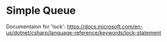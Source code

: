 # Simple Queue
Documentaion for 'lock':
https://docs.microsoft.com/en-us/dotnet/csharp/language-reference/keywords/lock-statement
